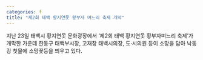 ```yaml
---
categories: f
title: "제2회 태백 황지연못 황부자 며느리 축제 개막"
---
```

지난 23일 태백시 황지연못 문화광장에서 &lsquo;제2회 태백 황지연못 황부자며느리 축제&rsquo;가 개막한 가운데 한동구 태백부시장, 고재창 태백시의장, 도&middot;시의원 등이 소망을 담아 낙동강 첫물에 소망꽃등을 띄우고 있다.